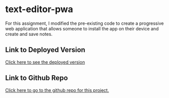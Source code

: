 # text-editor-pwa

For this assignment, I modified the pre-existing code to create a progressive web application that allows someone to install the app on their device and create and save notes.

## Link to Deployed Version

[Click here to see the deployed version](https://text-editor-pwa-w22r.onrender.com)

## Link to Github Repo

[Click here to go to the github repo for this project.](https://github.com/JenGelfling/text-editor-pwa)
